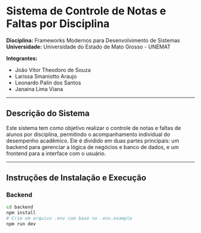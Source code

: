 # Sistema de Controle de Notas e Faltas por Disciplina

**Disciplina:** Frameworks Modernos para Desenvolvimento de Sistemas  
**Universidade:** Universidade do Estado de Mato Grosso - UNEMAT  

**Integrantes:**
- João Vitor Theodoro de Souza  
- Larissa Smaniotto Araujo  
- Leonardo Palin dos Santos  
- Janaina Lima Viana
---

## Descrição do Sistema

Este sistema tem como objetivo realizar o controle de notas e faltas de alunos por disciplina, permitindo o acompanhamento individual do desempenho acadêmico. Ele é dividido em duas partes principais: um backend para gerenciar a lógica de negócios e banco de dados, e um frontend para a interface com o usuário.

---

## Instruções de Instalação e Execução

### Backend
```bash
cd backend
npm install
# Crie um arquivo .env com base no .env.example
npm run dev
